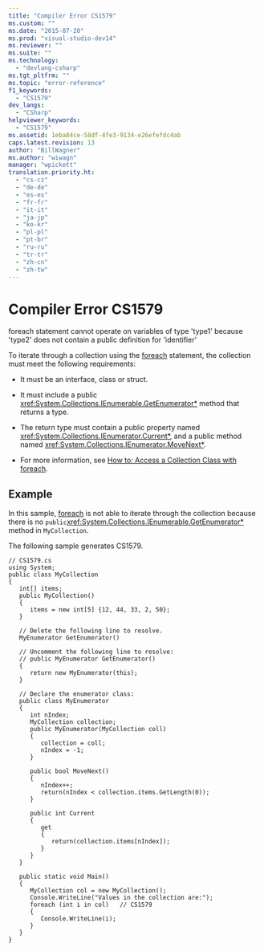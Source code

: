 ```yaml
---
title: "Compiler Error CS1579"
ms.custom: ""
ms.date: "2015-07-20"
ms.prod: "visual-studio-dev14"
ms.reviewer: ""
ms.suite: ""
ms.technology: 
  - "devlang-csharp"
ms.tgt_pltfrm: ""
ms.topic: "error-reference"
f1_keywords: 
  - "CS1579"
dev_langs: 
  - "CSharp"
helpviewer_keywords: 
  - "CS1579"
ms.assetid: 1eba84ce-58df-4fe3-9134-e26efefdc4ab
caps.latest.revision: 13
author: "BillWagner"
ms.author: "wiwagn"
manager: "wpickett"
translation.priority.ht: 
  - "cs-cz"
  - "de-de"
  - "es-es"
  - "fr-fr"
  - "it-it"
  - "ja-jp"
  - "ko-kr"
  - "pl-pl"
  - "pt-br"
  - "ru-ru"
  - "tr-tr"
  - "zh-cn"
  - "zh-tw"
---
```

# Compiler Error CS1579
foreach statement cannot operate on variables of type 'type1' because 'type2' does not contain a public definition for 'identifier'  
  
 To iterate through a collection using the [foreach](../../../csharp/language-reference/keywords/foreach-in.md) statement, the collection must meet the following requirements:  
  
-   It must be an interface, class or struct.  
  
-   It must include a public <xref:System.Collections.IEnumerable.GetEnumerator*> method that returns a type.  
  
-   The return type must contain a public property named <xref:System.Collections.IEnumerator.Current*>, and a public method named <xref:System.Collections.IEnumerator.MoveNext*>.  
  
-   For more information, see [How to: Access a Collection Class with foreach](../../../csharp/programming-guide/classes-and-structs/how-to-access-a-collection-class-with-foreach.md).  
  
## Example  
 In this sample, [foreach](../../../csharp/language-reference/keywords/foreach-in.md) is not able to iterate through the collection because there is no `public`<xref:System.Collections.IEnumerable.GetEnumerator*> method in `MyCollection`.  
  
 The following sample generates CS1579.  
  
```  
// CS1579.cs  
using System;  
public class MyCollection   
{  
   int[] items;  
   public MyCollection()   
   {  
      items = new int[5] {12, 44, 33, 2, 50};  
   }  
  
   // Delete the following line to resolve.  
   MyEnumerator GetEnumerator()  
  
   // Uncomment the following line to resolve:  
   // public MyEnumerator GetEnumerator()   
   {  
      return new MyEnumerator(this);  
   }  
  
   // Declare the enumerator class:  
   public class MyEnumerator   
   {  
      int nIndex;  
      MyCollection collection;  
      public MyEnumerator(MyCollection coll)   
      {  
         collection = coll;  
         nIndex = -1;  
      }  
  
      public bool MoveNext()   
      {  
         nIndex++;  
         return(nIndex < collection.items.GetLength(0));  
      }  
  
      public int Current   
      {  
         get   
         {  
            return(collection.items[nIndex]);  
         }  
      }  
   }  
  
   public static void Main()   
   {  
      MyCollection col = new MyCollection();  
      Console.WriteLine("Values in the collection are:");  
      foreach (int i in col)   // CS1579  
      {  
         Console.WriteLine(i);  
      }  
   }  
}  
```